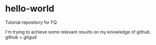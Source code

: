 # hello-world
Tutorial repository for FQ

I'm trying to achieve some relevant results on my knowledge of github. github = gitgud
